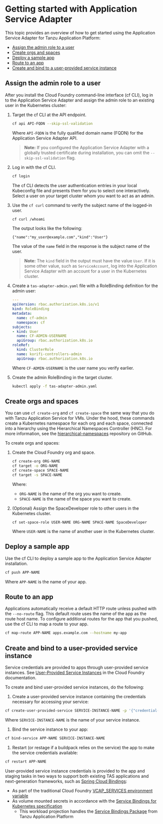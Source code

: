 # Getting started with Application Service Adapter

This topic provides an overview of how to get started using the Application Service Adapter for Tanzu Application Platform:

* [Assign the admin role to a user](#assign-admin-user)
* [Create orgs and spaces](#create-orgs-spaces)
* [Deploy a sample app](#deploy-sample-app)
* [Route to an app](#routing-sample-app)
* [Create and bind to a user-provided service instance](#user-provided-services)

## <a id="assign-admin-user"></a>Assign the admin role to a user

After you install the Cloud Foundry command-line interface (cf CLI), log in to the Application Service Adapter and assign the admin role to an existing user in the Kubernetes cluster:

1. Target the cf CLI at the API endpoint.

    ```bash
    cf api API-FQDN --skip-ssl-validation
    ```

    Where `API-FQDN` is the fully qualified domain name (FQDN) for the Application Service Adapter API.

    >**Note:** If you configured the Application Service Adapter with a globally trusted certificate during installation, you can omit the `--skip-ssl-validation` flag.

1. Log in with the cf CLI.

    ```bash
    cf login
    ```

    The cf CLI detects the user authentication entries in your local Kubeconfig file and presents them for you to select one interactively. Select a user on your target cluster whom you want to act as an admin.

1. Use the `cf curl` command to verify the subject name of the logged-in user.
   
    ```bash
    cf curl /whoami
    ```

    The output looks like the following:

    ```
    {"name":"my_user@example.com","kind":"User"}
    ```

    The value of the `name` field in the response is the subject name of the user.

    >**Note:** The `kind` field in the output must have the value `User`. If it is some other value, such as `ServiceAccount`, log into<!-- |log in to| is preferred. --> the Application Service Adapter with an account for a user in the Kubernetes cluster.


1. Create a `tas-adapter-admin.yaml` file with a RoleBinding definition for the admin user:
   
    ```yaml
    ---
    apiVersion: rbac.authorization.k8s.io/v1
    kind: RoleBinding
    metadata:
      name: cf-admin
      namespace: cf
    subjects:
    - kind: User
      name: CF-ADMIN-USERNAME
      apiGroup: rbac.authorization.k8s.io
    roleRef:
      kind: ClusterRole
      name: korifi-controllers-admin
      apiGroup: rbac.authorization.k8s.io
    ```

    Where `CF-ADMIN-USERNAME` is the user name you verify earlier.

1. Create the admin RoleBinding in the target cluster.

    ```bash
    kubectl apply -f tas-adapter-admin.yaml
    ```

## <a id="create-orgs-spaces"></a>Create orgs and spaces

You can use `cf create-org` and `cf create-space` the same way that you do with Tanzu Application Service for VMs. Under the hood, these commands create a Kubernetes namespace for each org and each space, connected into a hierarchy using the Hierarchical Namespaces Controller (HNC). For more information, see the [hierarchical-namespaces](https://github.com/kubernetes-sigs/hierarchical-namespaces) repository on GitHub.

To create orgs and spaces:

1. Create the Cloud Foundry org and space.

    ```bash
    cf create-org ORG-NAME
    cf target -o ORG-NAME
    cf create-space SPACE-NAME
    cf target -s SPACE-NAME
    ```
    Where:

    - `ORG-NAME` is the name of the org you want to create.
    - `SPACE-NAME` is the name of the space you want to create.

1. (Optional) Assign the SpaceDeveloper role to other users in the Kubernetes cluster.

   ```
   cf set-space-role USER-NAME ORG-NAME SPACE-NAME SpaceDeveloper
   ```

   Where `USER-NAME` is the name of another user in the Kubernetes cluster.


## <a id="deploy-sample-app"></a>Deploy a sample app

Use the cf CLI to deploy a sample app to the Application Service Adapter installation.

```bash
cf push APP-NAME
```

Where `APP-NAME` is the name of your app.

## <a id="routing-sample-app"></a>Route to an app

Applications automatically receive a default HTTP route unless pushed with the `--no-route` flag. This default route uses the name of the app as the route host name.
To configure additional routes for the app that you pushed, use the cf CLI to map a route to your app.

```bash
cf map-route APP-NAME apps.example.com --hostname my-app
```

## <a id="user-provided-services"></a>Create and bind to a user-provided service instance

Service credentials are provided to apps through user-provided service instances. See [User-Provided Service Instances](https://docs.cloudfoundry.org/devguide/services/user-provided.html) in the Cloud Foundry documentation. 

To create and bind user-provided service instances, do the following: 

1. Create a user-provided service instance containing the credentials necessary for accessing your service:
  ```bash
  cf create-user-provided-service SERVICE-INSTANCE-NAME -p '{"credential-name": "credential-value"}'
  ```
  
  Where `SERVICE-INSTANCE-NAME` is the name of your service instance.
  
1. Bind the service instance to your app:
  ```bash
  cf bind-service APP-NAME SERVICE-INSTANCE-NAME
  ```

1. Restart (or restage if a buildpack relies on the service) the app to make the service credentials available:
  ```bash
  cf restart APP-NAME
  ```

User-provided service instance credentials is provided to the app and staging tasks in two ways to support both existing TAS applications and next-generation frameworks, such as [Spring Cloud Bindings](https://github.com/spring-cloud/spring-cloud-bindings): 

* As part of the traditional Cloud Foundry [VCAP_SERVICES environment variable](https://docs.cloudfoundry.org/devguide/deploy-apps/environment-variable.html#VCAP-SERVICES) 
* As volume mounted secrets in accordance with the [Service Bindings for Kubernetes specification](https://servicebinding.io/spec/core/1.0.0/#workload-projection)
  * This workload projection handles the [Service Bindings Package](https://docs.vmware.com/en/Tanzu-Application-Platform/1.1/tap/GUID-service-bindings-install-service-bindings.html) from Tanzu Application Platform
